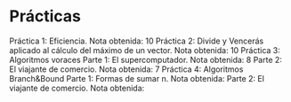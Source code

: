 # Prácticas
Práctica 1: Eficiencia. Nota obtenida: 10
Práctica 2: Divide y Vencerás aplicado al cálculo del máximo de un vector. Nota obtenida: 10
Práctica 3: Algoritmos voraces
	Parte 1: El supercomputador. Nota obtenida: 8
	Parte 2: El viajante de comercio. Nota obtenida: 7
Práctica 4: Algoritmos Branch&Bound
	Parte 1: Formas de sumar n. Nota obtenida: 
	Parte 2: El viajante de comercio. Nota obtenida: 
